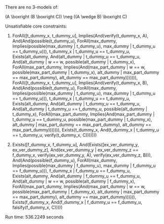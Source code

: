 
There are no 3-models of:

(A \boxright (B \boxright C))
\neg ((A \wedge B) \boxright C)

Unsatisfiable core constraints:

1. ForAll([t_dummy_x, t_dummy_u],
       Implies(And(verify(t_dummy_x, A),
                   And(And(possible(t_dummy_u),
                           ForAll(max_dummy,
                                  Implies(possible(max_dummy |
                                        t_dummy_u),
                                        max_dummy |
                                        t_dummy_u ==
                                        t_dummy_u))),
                       t_dummy_x | t_dummy_u == t_dummy_u,
                       Exists(alt_dummy,
                              And(alt_dummy | t_dummy_u ==
                                  t_dummy_u,
                                  And(alt_dummy | w == w,
                                      possible(alt_dummy |
                                        t_dummy_x),
                                      ForAll(max_part_dummy,
                                        Implies(And(max_part_dummy |
                                        w ==
                                        w,
                                        possible(max_part_dummy |
                                        t_dummy_x),
                                        alt_dummy |
                                        max_part_dummy ==
                                        max_part_dummy),
                                        alt_dummy ==
                                        max_part_dummy))))))),
               ForAll([t_dummy_x, t_dummy_u],
                      Implies(And(verify(t_dummy_x, B),
                                  And(And(possible(t_dummy_u),
                                        ForAll(max_dummy,
                                        Implies(possible(max_dummy |
                                        t_dummy_u),
                                        max_dummy |
                                        t_dummy_u ==
                                        t_dummy_u))),
                                      t_dummy_x | t_dummy_u ==
                                      t_dummy_u,
                                      Exists(alt_dummy,
                                        And(alt_dummy |
                                        t_dummy_u ==
                                        t_dummy_u,
                                        And(alt_dummy |
                                        t_dummy_u ==
                                        t_dummy_u,
                                        possible(alt_dummy |
                                        t_dummy_x),
                                        ForAll(max_part_dummy,
                                        Implies(And(max_part_dummy |
                                        t_dummy_u ==
                                        t_dummy_u,
                                        possible(max_part_dummy |
                                        t_dummy_x),
                                        alt_dummy |
                                        max_part_dummy ==
                                        max_part_dummy),
                                        alt_dummy ==
                                        max_part_dummy))))))),
                              Exists(t_dummy_x,
                                     And(t_dummy_x |
                                        t_dummy_u ==
                                        t_dummy_u,
                                        verify(t_dummy_x, C)))))))

2. Exists([f_dummy_x, f_dummy_u],
       And(Exists([ex_ver_dummy_y, ex_ver_dummy_z],
                  And(ex_ver_dummy_y | ex_ver_dummy_z ==
                      f_dummy_x,
                      verify(ex_ver_dummy_y, A),
                      verify(ex_ver_dummy_z, B))),
           And(And(possible(f_dummy_u),
                   ForAll(max_dummy,
                          Implies(possible(max_dummy |
                                        f_dummy_u),
                                  max_dummy | f_dummy_u ==
                                  f_dummy_u))),
               f_dummy_x | f_dummy_u == f_dummy_u,
               Exists(alt_dummy,
                      And(alt_dummy | f_dummy_u == f_dummy_u,
                          And(alt_dummy | w == w,
                              possible(alt_dummy | f_dummy_x),
                              ForAll(max_part_dummy,
                                     Implies(And(max_part_dummy |
                                        w ==
                                        w,
                                        possible(max_part_dummy |
                                        f_dummy_x),
                                        alt_dummy |
                                        max_part_dummy ==
                                        max_part_dummy),
                                        alt_dummy ==
                                        max_part_dummy)))))),
           Exists(f_dummy_x,
                  And(f_dummy_x | f_dummy_u == f_dummy_u,
                      falsify(f_dummy_x, C)))))

Run time: 536.2249 seconds

